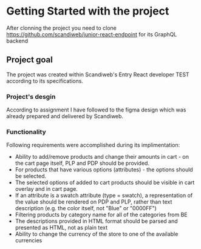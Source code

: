 # Getting Started with the project

After clonning the project you need to clone https://github.com/scandiweb/junior-react-endpoint for its GraphQL backend

## Project goal

The project was created within Scandiweb's Entry React developer TEST according to its specifications.

### Project's desgin

According to assignment I have followed to the figma design which was already prepared and delivered by Scandiweb.

### Functionality

Following requirements were accomplished during its implimentation:

- Ability to add/remove products and change their amounts in cart - on the cart page itself, PLP and PDP should be provided.
- For products that have various options (attributes) - the options should be selected.
- The selected options of added to cart products should be visible in cart overlay and in cart page.
- If an attribute is a swatch attribute (type = swatch), a representation of the value should be rendered on PDP and PLP, rather than text description (e.g. the color itself, not "Blue" or "0000FF")
- Filtering products by category name for all of the categories from BE
- The descriptions provided in HTML format should be parsed and presented as HTML, not as plain text
- Ability to change the currency of the store to one of the available currencies
